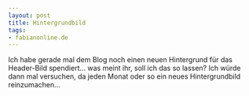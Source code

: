 ```yaml
--- 
layout: post
title: Hintergrundbild
tags: 
- fabianonline.de
---
```

Ich habe gerade mal dem Blog noch einen neuen Hintergrund für das Header-Bild spendiert... was meint ihr, soll ich das so lassen? Ich würde dann mal versuchen, da jeden Monat oder so ein neues Hintergrundbild reinzumachen...
